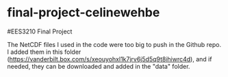 # final-project-celinewehbe
#EES3210 Final Project

The NetCDF files I used in the code were too big to push in the Github repo. I added them in this folder (https://vanderbilt.box.com/s/xeouyohxl1k7jrv6j5d5q9t8ihiwrc4d),
and if needed, they can be downloaded and added in the "data" folder.
